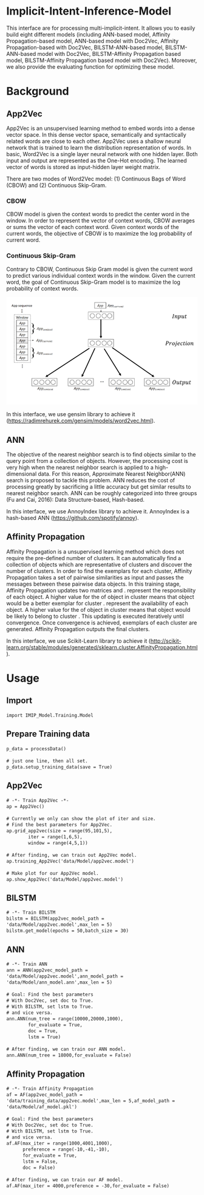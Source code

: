 # Implicit-Intent-Inference-Model
This interface are for processing multi-implicit-intent. It allows you to easily build eight different models (including ANN-based model, Affinity Propagation-based model, ANN-based model with Doc2Vec, Affinity Propagation-based with Doc2Vec, BILSTM-ANN-based model, BILSTM-ANN-based model with Doc2Vec, BILSTM-Affinity Propagation based model, BILSTM-Affinity Propagation based model with Doc2Vec). Moreover, we also provide the evaluating function for optimizing these model.

# Background
## App2Vec
App2Vec is an unsupervised learning method to embed words into a dense vector space. In this dense vector space, semantically and syntactically related words are close to each other. App2Vec uses a shallow neural network that is trained to learn the distribution representation of words. In basic, Word2Vec is a single layer neural network with one hidden layer. Both input and output are represented as the One-Hot encoding. The learned vector of words is stored as input-hidden layer weight matrix.

There are two modes of Word2Vec model: (1) Continuous Bags of Word (CBOW) and (2) Continuous Skip-Gram.
### CBOW
CBOW model is given the context words to predict the center word in the window. In order to represent the vector of context words, CBOW averages or sums the vector of each context word. Given context words of the current words, the objective of CBOW is to maximize the log probability of current word.

### Continuous Skip-Gram
Contrary to CBOW, Continuous Skip Gram model is given the current word to predict various individual context words in the window. Given the current word, the goal of Continuous Skip-Gram model is to maximize the log probability of context words.

![image](image/skip-gram.png)

In this interface, we use gensim library to achieve it (https://radimrehurek.com/gensim/models/word2vec.html).

## ANN
The objective of the nearest neighbor search is to find objects similar to the query point from a collection of objects. However, the processing cost is very high when the nearest neighbor search is applied to a high-dimensional data. For this reason, Approximate Nearest Neighbor(ANN) search is proposed to tackle this problem. ANN reduces the cost of processing greatly by sacrificing a little accuracy but get similar results to nearest neighbor search. ANN can be roughly categorized into three groups (Fu and Cai, 2016): Data Structure-based, Hash-based.

In this interface, we use AnnoyIndex library to achieve it. AnnoyIndex is a hash-based ANN (https://github.com/spotify/annoy).

## Affinity Propagation
Affinity Propagation is a unsupervised learning method which does not require the pre-defined number of clusters. It can automatically find a collection of objects which are representative of clusters and discover the number of clusters. In order to find the exemplars for each cluster, Affinity Propagation takes a set of pairwise similarities as input and passes the messages between these pairwise data objects. In this training stage, Affinity Propagation updates two matrices  and .  represent the responsibility of each object. A higher value for the  of object in cluster  means that object would be a better exemplar for cluster .  represent the availability of each object. A higher value for the  of object in cluster  means that object would be likely to belong to cluster . This updating is executed iteratively until convergence. Once convergence is achieved, exemplars of each cluster are generated. Affinity Propagation outputs the final clusters.

In this interface, we use  Scikit-Learn library to achieve it (http://scikit-learn.org/stable/modules/generated/sklearn.cluster.AffinityPropagation.html).

# Usage
## Import
```
import IMIP_Model.Training.Model
```

## Prepare Training data
```
p_data = processData()

# just one line, then all set.
p_data.setup_training_data(save = True)
```

## App2Vec
```
# -*- Train App2Vec -*-
ap = App2Vec()

# Currently we only can show the plot of iter and size.
# Find the best parameters for App2Vec.
ap.grid_app2vec(size = range(95,101,5),
		iter = range(1,6,5),
		window = range(4,5,1))

# After finding, we can train out App2Vec model.
ap.training_App2Vec('data/Model/app2vec.model')

# Make plot for our App2Vec model.
ap.show_App2Vec('data/Model/app2vec.model')
```

## BILSTM
``` 
# -*- Train BILSTM
bilstm = BILSTM(app2vec_model_path = 'data/Model/app2vec.model',max_len = 5)
bilstm.get_model(epochs = 50,batch_size = 30)
```

## ANN
```
# -*- Train ANN
ann = ANN(app2vec_model_path = 'data/Model/app2vec.model',ann_model_path = 'data/Model/ann_model.ann',max_len = 5)

# Goal: Find the best parameters
# With Doc2Vec, set doc to True.
# With BILSTM, set lstm to True.
# and vice versa.
ann.ANN(num_tree = range(10000,20000,1000),
        for_evaluate = True,
        doc = True,
        lstm = True)

# After finding, we can train our ANN model.
ann.ANN(num_tree = 18000,for_evaluate = False)
```
## Affinity Propagation
``` 
# -*- Train Affinity Propagation
af = AF(app2vec_model_path = 'data/training_data/app2vec.model',max_len = 5,af_model_path = 'data/Model/af_model.pkl')

# Goal: Find the best parameters
# With Doc2Vec, set doc to True.
# With BILSTM, set lstm to True.
# and vice versa.
af.AF(max_iter = range(1000,4001,1000),
      preference = range(-10,-41,-10), 
      for_evaluate = True,
      lstm = False, 
      doc = False)
 
# After finding, we can train our AF model.
af.AF(max_iter = 4000,preference = -30,for_evaluate = False)
```

